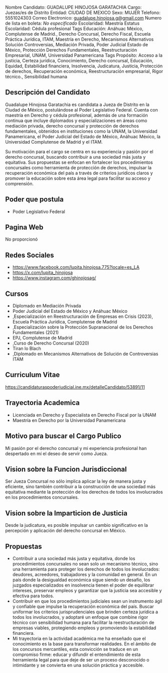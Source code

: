 Nombre Candidato: GUADALUPE HINOJOSA GARATACHIA
Cargo: Juezas/es de Distrito
Entidad: CIUDAD DE MEXICO
Sexo: MUJER
Telefono: 5551024303
Correo Electronico: guadalupe.hinojosa.g@gmail.com
Numero de lista en boleta: *No especificado*
Escolaridad: Maestría
Estatus Escolaridad: Cédula profesional
Tags Educación: Anáhuac México, Complutense de Madrid., Derecho Concursal, Derecho Fiscal, Escuela Práctica Jurídica, ITAM, Maestría en Derecho, Mecanismos Alternativos Solución Controversias, Mediación Privada, Poder Judicial Estado de México, Protección Derechos Fundamentales, Reestructuración Empresarial, UNAM, Universidad Panamericana
Tags Propósito: Acceso a la justicia, Certeza jurídica, Conocimiento, Derecho concursal, Educación, Equidad, Estabilidad financiera, Insolvencia, Judicatura, Justicia, Protección de derechos, Recuperación económica, Reestructuración empresarial, Rigor técnico., Sensibilidad humana


## Descripción del Candidato 

Guadalupe Hinojosa Garatachia es candidata a Jueza de Distrito en la Ciudad de México, postulándose al Poder Legislativo Federal. Cuenta con maestría en Derecho y cédula profesional, además de una formación continua que incluye diplomados y especializaciones en áreas como mediación privada, derecho concursal y protección de derechos fundamentales, obtenidos en instituciones como la UNAM, la Universidad Panamericana, el Poder Judicial del Estado de México, Anáhuac México, la Universidad Complutense de Madrid y el ITAM.

Su motivación para el cargo se centra en su experiencia y pasión por el derecho concursal, buscando contribuir a una sociedad más justa y equitativa. Sus propuestas se enfocan en fortalecer los procedimientos concursales como herramienta de protección de derechos, impulsar la recuperación económica del país a través de criterios jurídicos claros y promover la educación sobre esta área legal para facilitar su acceso y comprensión.


## Poder que postula

- Poder Legislativo Federal


## Pagina Web

No proporcionó


## Redes Sociales

- https://www.facebook.com/lupita.hinojosa.775?locale=es_LA
- https://x.com/lupita_hinojosa
- https://www.instagram.com/ghinojosag/


## Cursos

- Diplomado en Mediación Privada
- Poder Judicial del Estado de México y Anáhuac México
- ,Especialización en Reestructuración de Empresas en Crisis (2023), Escuela Práctica Jurídica, Complutense de Madrid
- ,Especialización sobre la Protección Supranacional de los Derechos Fundamentales (2021)
- EPJ, Complutense de Madrid
- ,Curso de Derecho Concursal (2020)
- Tiran lo Blach
- ,Diplomado en Mecanismos Alternativos de Solución de Controversias  ITAM


## Curriculum Vitae

https://candidaturaspoderjudicial.ine.mx/detalleCandidato/53891/11


## Trayectoria Academica

- Licenciada en Derecho y Especialista en Derecho Fiscal por la UNAM
- Maestría en Derecho por la Universidad Panamericana


## Motivo para buscar el Cargo Publico

Mi pasión por el derecho concursal y mi experiencia profesional han despertado en mí el deseo de servir como Jueza.


## Vision sobre la Funcion Jurisdiccional

Ser Jueza Concursal no sólo implica aplicar la ley de manera justa y eficiente, sino también contribuir a la construcción de una sociedad más equitativa mediante la protección de los derechos de todos los involucrados en los procedimientos concursales.


## Vision sobre la Imparticion de Justicia

Desde la judicatura, es posible impulsar un cambio significativo en la percepción y aplicación del derecho concursal en México.


## Propuestas

- Contribuir a una sociedad más justa y equitativa, donde los procedimientos concursales no sean solo un mecanismo técnico, sino una herramienta para proteger los derechos de todos los involucrados: deudores, acreedores, trabajadores y la comunidad en general. En un país donde la desigualdad económica sigue siendo un desafío, los juzgados especializados en insolvencia tienen el poder de equilibrar intereses, preservar empleos y garantizar que la justicia sea accesible y efectiva para todos.
- Contribuir en que los procedimientos judiciales sean un instrumento ágil y confiable que impulse la recuperación económica del país. Buscar uniformar los criterios jurisprudenciales que brinden certeza jurídica a todos los involucrados, y adoptaré un enfoque que combine rigor técnico con sensibilidad humana para facilitar la reestructuración de empresas viables, protegiendo empleos y promoviendo la estabilidad financiera.
- Mi trayectoria en la actividad académica me ha enseñado que el conocimiento es la base para transformar realidades. En el ámbito de los concursos mercantiles, esta convicción se traduce en un compromiso firme: educar y difundir el entendimiento de esta herramienta legal para que deje de ser un proceso desconocido o intimidante y se convierta en una solución práctica y accesible.

